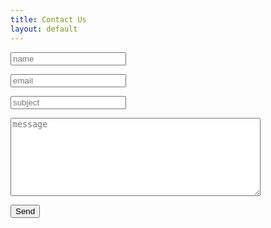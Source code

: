 ```yaml
---
title: Contact Us
layout: default
---
```


<form action="http://getsimpleform.com/messages?form_api_token=c43e10dea4a622502794e2886fa423c5" method="post">
<div class="form-group">
    <div class="form-inline">
        <p><div class="form-group">
            <input type="text" class="form-control" name="name" placeholder="name"/>
        </div>
        <p><div class="form-group">
            <input type="text" class="form-control" name="email" placeholder="email"/>
        </div>
        <p><div class="form-group">
            <input type="text" class="form-control" name="subject" placeholder="subject"/>
        </div>
        <p><div class="form-group">
            <textarea type="text" class="form-control" name="message" placeholder="message" style="width:400px;height:125px;"></textarea>
        </div>
        <p><div class="form-group">
            <input type='submit' value='Send' />
        </div>
        <input type='hidden' name='redirect_to' value='{{ site.url }}/thanks' />
    </div>
</div>
</form>
